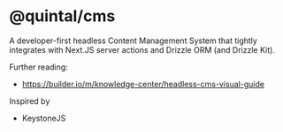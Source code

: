 # @quintal/cms

A developer-first headless Content Management System that tightly integrates with Next.JS server actions and Drizzle ORM (and Drizzle Kit).

Further reading:

- https://builder.io/m/knowledge-center/headless-cms-visual-guide

Inspired by

- KeystoneJS
